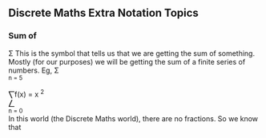 
## Discrete Maths Extra Notation Topics

### Sum of

Σ 
This is the symbol that tells us that we are getting the sum of something. Mostly (for our purposes) we will be getting the sum of a finite series of numbers. Eg, Σ <br>
<sub>n = 5</sub><br>

⎲f(x) = x <sup>2</sup><br>
⎳<br>
<sup>n = 0</sup><br>
In this world (the Discrete Maths world), there are no fractions. So we know that 